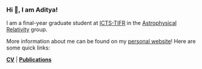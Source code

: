 ### Hi 👋, I am Aditya!

I am a final-year graduate student at [ICTS-TIFR](https://www.icts.res.in) in the [Astrophysical Relativity](https://www.icts.res.in/research/astrorel) group. 

More information about me can be found on my [personal website](https://adivijaykumar.github.io/)! Here are some quick links:

[**CV**](https://docs.google.com/viewer?url=https://raw.githubusercontent.com/adivijaykumar/resume/master/Vijaykumar_CV_with_pubs.pdf) | [**Publications**](https://ui.adsabs.harvard.edu/public-libraries/LqJDfKCTTdeuL_Inb7SwVw) 

<!--
**adivijaykumar/adivijaykumar** is a ✨ _special_ ✨ repository because its `README.md` (this file) appears on your GitHub profile.

Here are some ideas to get you started:

- 🔭 I’m currently working on ...
- 🌱 I’m currently learning ...
- 👯 I’m looking to collaborate on ...
- 🤔 I’m looking for help with ...
- 💬 Ask me about ...
- 📫 How to reach me: ...
- 😄 Pronouns: ...
- ⚡ Fun fact: ...
-->

